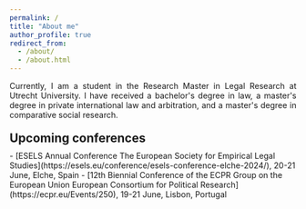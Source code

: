 ```yaml
---
permalink: /
title: "About me"
author_profile: true
redirect_from: 
  - /about/
  - /about.html
---
```


<p align="justify">  
Currently, I am a student in the Research Master in Legal Research at Utrecht University. I have received a bachelor's degree in law, a master's degree in private international law and arbitration, and a master's degree in comparative social research.
</p>

<h2 style="margin-top: 20px; margin-bottom: 10px;">Upcoming conferences</h2>
- [ESELS Annual Conference The European Society for Empirical Legal Studies](https://esels.eu/conference/esels-conference-elche-2024/), 20-21 June, Elche, Spain
- [12th Biennial Conference of the ECPR Group on the European Union European Consortium for Political Research](https://ecpr.eu/Events/250), 19-21 June, Lisbon, Portugal
